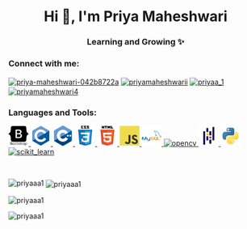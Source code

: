 <h1 align="center">Hi 👋, I'm Priya Maheshwari</h1>
<h3 align="center">Learning and Growing ✨</h3> 

<h3 align="left">Connect with me:</h3>
<p align="left">
<a href="https://linkedin.com/in/priya-maheshwari-042b8722a" target="blank"><img align="center" src="https://raw.githubusercontent.com/rahuldkjain/github-profile-readme-generator/master/src/images/icons/Social/linked-in-alt.svg" alt="priya-maheshwari-042b8722a" height="30" width="40" /></a>
<a href="https://kaggle.com/priyamaheshwarii" target="blank"><img align="center" src="https://raw.githubusercontent.com/rahuldkjain/github-profile-readme-generator/master/src/images/icons/Social/kaggle.svg" alt="priyamaheshwarii" height="30" width="40" /></a>
<a href="https://www.codechef.com/users/priyaa_1" target="blank"><img align="center" src="https://cdn.jsdelivr.net/npm/simple-icons@3.1.0/icons/codechef.svg" alt="priyaa_1" height="30" width="40" /></a>
<a href="https://www.hackerrank.com/priyamaheshwari4" target="blank"><img align="center" src="https://raw.githubusercontent.com/rahuldkjain/github-profile-readme-generator/master/src/images/icons/Social/hackerrank.svg" alt="priyamaheshwari4" height="30" width="40" /></a>
</p> 

<h3 align="left">Languages and Tools:</h3>
<p align="left"> <a href="https://getbootstrap.com" target="_blank" rel="noreferrer"> <img src="https://raw.githubusercontent.com/devicons/devicon/master/icons/bootstrap/bootstrap-plain-wordmark.svg" alt="bootstrap" width="40" height="40"/> </a> <a href="https://www.cprogramming.com/" target="_blank" rel="noreferrer"> <img src="https://raw.githubusercontent.com/devicons/devicon/master/icons/c/c-original.svg" alt="c" width="40" height="40"/> </a> <a href="https://www.w3schools.com/cpp/" target="_blank" rel="noreferrer"> <img src="https://raw.githubusercontent.com/devicons/devicon/master/icons/cplusplus/cplusplus-original.svg" alt="cplusplus" width="40" height="40"/> </a> <a href="https://www.w3schools.com/css/" target="_blank" rel="noreferrer"> <img src="https://raw.githubusercontent.com/devicons/devicon/master/icons/css3/css3-original-wordmark.svg" alt="css3" width="40" height="40"/> </a> <a href="https://www.w3.org/html/" target="_blank" rel="noreferrer"> <img src="https://raw.githubusercontent.com/devicons/devicon/master/icons/html5/html5-original-wordmark.svg" alt="html5" width="40" height="40"/> </a> <a href="https://developer.mozilla.org/en-US/docs/Web/JavaScript" target="_blank" rel="noreferrer"> <img src="https://raw.githubusercontent.com/devicons/devicon/master/icons/javascript/javascript-original.svg" alt="javascript" width="40" height="40"/> </a> <a href="https://www.mysql.com/" target="_blank" rel="noreferrer"> <img src="https://raw.githubusercontent.com/devicons/devicon/master/icons/mysql/mysql-original-wordmark.svg" alt="mysql" width="40" height="40"/> </a> <a href="https://opencv.org/" target="_blank" rel="noreferrer"> <img src="https://www.vectorlogo.zone/logos/opencv/opencv-icon.svg" alt="opencv" width="40" height="40"/> </a> <a href="https://pandas.pydata.org/" target="_blank" rel="noreferrer"> <img src="https://raw.githubusercontent.com/devicons/devicon/2ae2a900d2f041da66e950e4d48052658d850630/icons/pandas/pandas-original.svg" alt="pandas" width="40" height="40"/> </a> <a href="https://www.python.org" target="_blank" rel="noreferrer"> <img src="https://raw.githubusercontent.com/devicons/devicon/master/icons/python/python-original.svg" alt="python" width="40" height="40"/> </a> <a href="https://scikit-learn.org/" target="_blank" rel="noreferrer"> <img src="https://upload.wikimedia.org/wikipedia/commons/0/05/Scikit_learn_logo_small.svg" alt="scikit_learn" width="40" height="40"/> </a> </p> <br>

<p><img align="left" src="https://github-readme-stats.vercel.app/api/top-langs?username=priyaaa1&show_icons=true&locale=en&layout=compact" alt="priyaaa1" /></p> 

<p>&nbsp;<img align="center" src="https://github-readme-stats.vercel.app/api?username=priyaaa1&show_icons=true&locale=en" alt="priyaaa1" /></p> 

<p><img align="center" src="https://github-readme-streak-stats.herokuapp.com/?user=priyaaa1&" alt="priyaaa1" /></p>

<p align="left"> <img src="https://komarev.com/ghpvc/?username=priyaaa1&label=Profile%20views&color=0e75b6&style=flat" alt="priyaaa1" /> </p>
